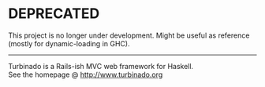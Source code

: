 # DEPRECATED
This project is no longer under development.  Might be useful as reference (mostly for dynamic-loading in GHC).

---

Turbinado is a Rails-ish MVC web framework for Haskell.  
See the homepage @ http://www.turbinado.org

